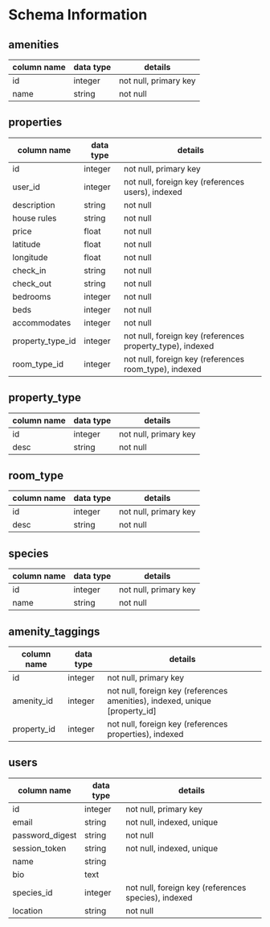 # Schema Information

## amenities
column name | data type | details
------------|-----------|-----------------------
id          | integer   | not null, primary key
name        | string    | not null

## properties
column name      | data type | details
-----------------|-----------|-----------------------
id               | integer   | not null, primary key
user_id          | integer   | not null, foreign key (references users), indexed
description      | string    | not null
house rules      | string    | not null
price            | float     | not null
latitude         | float     | not null
longitude        | float     | not null
check_in         | string    | not null
check_out        | string    | not null
bedrooms         | integer   | not null
beds             | integer   | not null
accommodates     | integer   | not null
property_type_id | integer   | not null, foreign key (references property_type), indexed
room_type_id     | integer   | not null, foreign key (references room_type), indexed

## property_type
column name | data type | details
------------|-----------|-----------------------
id          | integer   | not null, primary key
desc        | string    | not null

## room_type
column name | data type | details
------------|-----------|-----------------------
id          | integer   | not null, primary key
desc        | string    | not null

## species
column name | data type | details
------------|-----------|-----------------------
id          | integer   | not null, primary key
name        | string    | not null

## amenity_taggings
column name | data type | details
------------|-----------|-----------------------
id          | integer   | not null, primary key
amenity_id  | integer   | not null, foreign key (references amenities), indexed, unique [property_id]
property_id | integer   | not null, foreign key (references properties), indexed

## users
column name     | data type | details
----------------|-----------|-----------------------
id              | integer   | not null, primary key
email           | string    | not null, indexed, unique
password_digest | string    | not null
session_token   | string    | not null, indexed, unique
name            | string    |
bio             | text      |
species_id      | integer   | not null, foreign key (references species), indexed
location        | string    | not null
